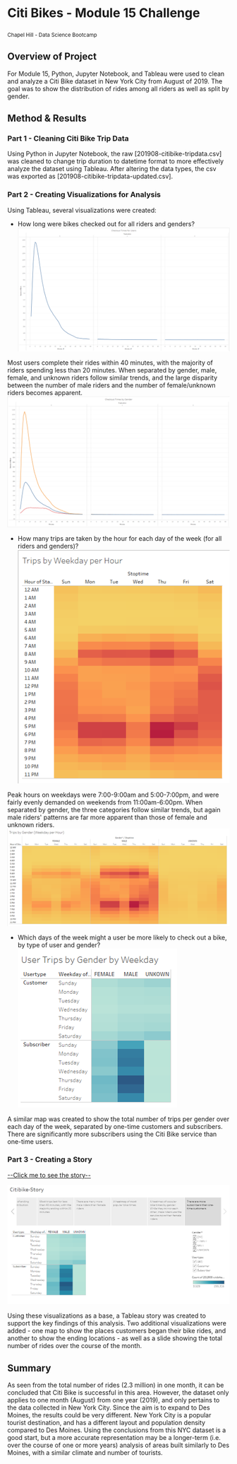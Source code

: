 # Citi Bikes - Module 15 Challenge
<sub>Chapel Hill - Data Science Bootcamp</sub>

## Overview of Project
For Module 15, Python, Jupyter Notebook, and Tableau were used to clean and analyze a Citi Bike dataset in New York City from August of 2019. The goal was to show the distribution of rides among all riders as well as split by gender.

## Method & Results
### Part 1 - Cleaning Citi Bike Trip Data
Using Python in Jupyter Notebook, the raw [201908-citibike-tripdata.csv] was cleaned to change trip duration to datetime format to more effectively analyze the dataset using Tableau. After altering the data types, the csv was exported as [201908-citibike-tripdata-updated.csv].

### Part 2 - Creating Visualizations for Analysis
Using Tableau, several visualizations were created:
- How long were bikes checked out for all riders and genders?
![Checkout times all riders](images/checkout_all.png)

Most users complete their rides within 40 minutes, with the majority of riders spending less than 20 minutes. When separated by gender, male, female, and unknown riders follow similar trends, and the large disparity between the number of male riders and the number of female/unknown riders becomes apparent.
![Checkout times by gender](images/checkout_gender.png)

- How many trips are taken by the hour for each day of the week (for all riders and genders)?
![Time heatmap all riders](images/tripsbyweekday_all_hour.png)

Peak hours on weekdays were 7:00-9:00am and 5:00-7:00pm, and were fairly evenly demanded on weekends from 11:00am-6:00pm. When separated by gender, the three categories follow similar trends, but again male riders' patterns are far more apparent than those of female and unknown riders.
![Time heatmap by gender](images/tripsbyweekday_gender_hour.png)

- Which days of the week might a user be more likely to check out a bike, by type of user and gender?
![Time heatmap by day by gender](images/tripsbyweekday_gender_day.png)

A similar map was created to show the total number of trips per gender over each day of the week, separated by one-time customers and subscribers. There are significantly more subscribers using the Citi Bike service than one-time users.

### Part 3 - Creating a Story
[--Click me to see the story--](https://public.tableau.com/app/profile/stacy.burton/viz/Citibike-Story_16816801251600/Citibike-Story?publish=yes)

![Snapshot of story](images/citibike_story.png)

Using these visualizations as a base, a Tableau story was created to support the key findings of this analysis. Two additional visualizations were added - one map to show the places customers began their bike rides, and another to show the ending locations - as well as a slide showing the total number of rides over the course of the month.

## Summary
As seen from the total number of rides (2.3 million) in one month, it can be concluded that Citi Bike is successful in this area. However, the dataset only applies to one month (August) from one year (2019), and only pertains to the data collected in New York City. Since the aim is to expand to Des Moines, the results could be very different. New York City is a popular tourist destination, and has a different layout and population density compared to Des Moines. Using the conclusions from this NYC dataset is a good start, but a more accurate representation may be a longer-term (i.e. over the course of one or more years) analysis of areas built similarly to Des Moines, with a similar climate and number of tourists.
